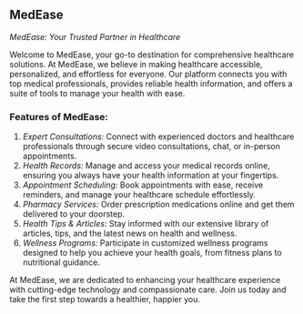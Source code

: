 ## MedEase

*MedEase: Your Trusted Partner in Healthcare*

Welcome to MedEase, your go-to destination for comprehensive healthcare solutions. At MedEase, we believe in making healthcare accessible, personalized, and effortless for everyone. Our platform connects you with top medical professionals, provides reliable health information, and offers a suite of tools to manage your health with ease.

### Features of MedEase:

1. *Expert Consultations:* Connect with experienced doctors and healthcare professionals through secure video consultations, chat, or in-person appointments.
2. *Health Records:* Manage and access your medical records online, ensuring you always have your health information at your fingertips.
3. *Appointment Scheduling:* Book appointments with ease, receive reminders, and manage your healthcare schedule effortlessly.
4. *Pharmacy Services:* Order prescription medications online and get them delivered to your doorstep.
5. *Health Tips & Articles:* Stay informed with our extensive library of articles, tips, and the latest news on health and wellness.
6. *Wellness Programs:* Participate in customized wellness programs designed to help you achieve your health goals, from fitness plans to nutritional guidance.

At MedEase, we are dedicated to enhancing your healthcare experience with cutting-edge technology and compassionate care. Join us today and take the first step towards a healthier, happier you.
